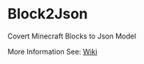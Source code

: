 # Block2Json
Covert Minecraft Blocks to Json Model

More Information See:
[Wiki](https://github.com/tremblestarman/Block2Json/wiki)
